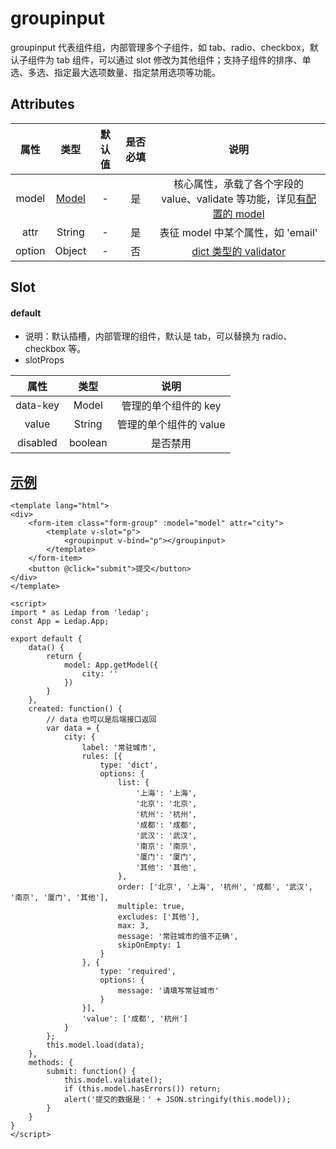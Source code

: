 # groupinput
groupinput 代表组件组，内部管理多个子组件，如 tab、radio、checkbox，默认子组件为 tab 组件，可以通过 slot 修改为其他组件；支持子组件的排序、单选、多选、指定最大选项数量、指定禁用选项等功能。

## Attributes
|属性|类型|默认值|是否必填|说明|
|:-:|:-:|:-:|:-:|:-:|
|model|[Model](/api/model/#获取实例)|-|是|核心属性，承载了各个字段的 value、validate 等功能，详见[有配置的 model](/api/model/#有配置的-value)|
|attr|String|-|是|表征 model 中某个属性，如 'email'|
|option|Object|-|否|[dict 类型的 validator](/api/Validator/#dict-array)|


## Slot
#### default
- 说明：默认插槽，内部管理的组件，默认是 tab，可以替换为 radio、checkbox 等。
- slotProps

|属性|类型|说明|
|:-:|:-:|:-:|
|data-key|Model|管理的单个组件的 key|
|value|String|管理的单个组件的 value|
|disabled|boolean|是否禁用|


## [示例](https://widget.ethercap.com/ledap/default/groupinput)
```vue
<template lang="html">
<div>
    <form-item class="form-group" :model="model" attr="city">
        <template v-slot="p">
            <groupinput v-bind="p"></groupinput>
        </template>
    </form-item>
    <button @click="submit">提交</button>
</div>
</template>

<script>
import * as Ledap from 'ledap';
const App = Ledap.App;

export default {
    data() {
        return {
            model: App.getModel({
                city: ''
            })
        }
    },
    created: function() {
        // data 也可以是后端接口返回
        var data = {
            city: {
                label: '常驻城市',
                rules: [{
                    type: 'dict',
                    options: {
                        list: {
                            '上海': '上海',
                            '北京': '北京',
                            '杭州': '杭州',
                            '成都': '成都',
                            '武汉': '武汉',
                            '南京': '南京',
                            '厦门': '厦门',
                            '其他': '其他',
                        },
                        order: ['北京', '上海', '杭州', '成都', '武汉', '南京', '厦门', '其他'],
                        multiple: true,
                        excludes: ['其他'],
                        max: 3,
                        message: '常驻城市的值不正确',
                        skipOnEmpty: 1
                    }
                }, {
                    type: 'required',
                    options: {
                        message: '请填写常驻城市'
                    }
                }],
                'value': ['成都', '杭州']
            }
        };
        this.model.load(data);
    },
    methods: {
        submit: function() {
            this.model.validate();
            if (this.model.hasErrors()) return;
            alert('提交的数据是：' + JSON.stringify(this.model));
        }
    }
}
</script>
```
